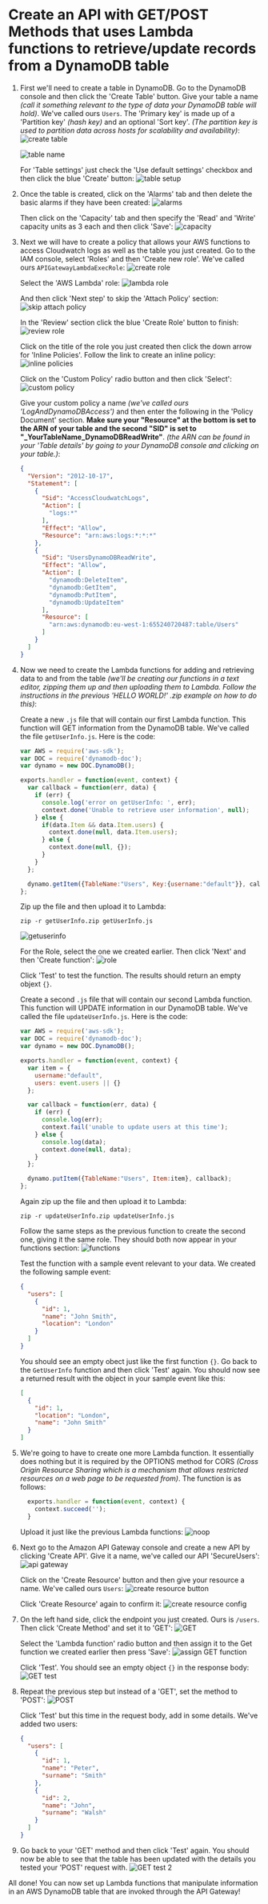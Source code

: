 # Create an API with GET/POST Methods that uses Lambda functions to retrieve/update records from a DynamoDB table

1. First we'll need to create a table in DynamoDB. Go to the DynamoDB console and then click the 'Create Table' button. Give your table a name _(call it something relevant to the type of data your DynamoDB table will hold)_. We've called ours `Users`. The 'Primary key' is made up of a 'Partition key' _(hash key)_ and an optional 'Sort key'. _(The partition key is used to partition data across hosts for scalability and availability)_:
![create table](https://cloud.githubusercontent.com/assets/5912647/12557398/7114929c-c382-11e5-9c48-5c2bf15649ac.png)

   ![table name](https://cloud.githubusercontent.com/assets/12450298/12714300/c9a4e152-c8cb-11e5-8c35-370393cef70e.png)

   For 'Table settings' just check the 'Use default settings' checkbox and then click the blue 'Create' button:
![table setup](https://cloud.githubusercontent.com/assets/12450298/12714466/db3a51d0-c8cc-11e5-882f-a3b09df203a4.png)

1. Once the table is created, click on the 'Alarms' tab and then delete the basic alarms if they have been created:
![alarms](https://cloud.githubusercontent.com/assets/12450298/12714608/9da7b6ea-c8cd-11e5-8b5c-f09f94d3e66a.png)

   Then click on the 'Capacity' tab and then specify the 'Read' and 'Write' capacity units as 3 each and then click 'Save':
![capacity](https://cloud.githubusercontent.com/assets/12450298/12714552/5fe19b1e-c8cd-11e5-919a-780c3bb06316.png)

1. Next we will have to create a policy that allows your AWS functions to access Cloudwatch logs as well as the table you just created. Go to the IAM console, select 'Roles' and then 'Create new role'. We've called ours `APIGatewayLambdaExecRole`:
  ![create role](https://cloud.githubusercontent.com/assets/12450298/12714889/11c25804-c8cf-11e5-8b32-e01f9673b8cf.png)

   Select the 'AWS Lambda' role:
![lambda role](https://cloud.githubusercontent.com/assets/12450298/12714963/651140f6-c8cf-11e5-87f5-f547605f757a.png)

   And then click 'Next step' to skip the 'Attach Policy' section:
![skip attach policy](https://cloud.githubusercontent.com/assets/12450298/12714986/8de42822-c8cf-11e5-9fc8-9aad5ed4b799.png)

   In the 'Review' section click the blue 'Create Role' button to finish:
![review role](https://cloud.githubusercontent.com/assets/12450298/12715013/bcb3bc1c-c8cf-11e5-8fce-37f32546d0b5.png)

   Click on the title of the role you just created then click the down arrow for 'Inline Policies'. Follow the link to create an inline policy:
![inline policies](https://cloud.githubusercontent.com/assets/12450298/12715091/385b678e-c8d0-11e5-8006-1d65487b933e.png)

   Click on the 'Custom Policy' radio button and then click 'Select':
![custom policy](https://cloud.githubusercontent.com/assets/12450298/12715150/857ad6e4-c8d0-11e5-9688-c6237746e742.png)

   Give your custom policy a name _(we've called ours 'LogAndDynamoDBAccess')_ and then enter the following in the 'Policy Document' section. **Make sure your "Resource" at the bottom is set to the ARN of your table and the second "SID" is set to "_YourTableName_DynamoDBReadWrite"**. _(the ARN can be found in your 'Table details' by going to your DynamoDB console and clicking on your table.)_:
   ```json
   {
     "Version": "2012-10-17",
     "Statement": [
       {
         "Sid": "AccessCloudwatchLogs",
         "Action": [
           "logs:*"
         ],
         "Effect": "Allow",
         "Resource": "arn:aws:logs:*:*:*"
       },
       {
         "Sid": "UsersDynamoDBReadWrite",
         "Effect": "Allow",
         "Action": [
           "dynamodb:DeleteItem",
           "dynamodb:GetItem",
           "dynamodb:PutItem",
           "dynamodb:UpdateItem"
         ],
         "Resource": [
           "arn:aws:dynamodb:eu-west-1:655240720487:table/Users"
         ]
       }
     ]
   }
   ```

1. Now we need to create the Lambda functions for adding and retrieving data to and from the table _(we'll be creating our functions in a text editor, zipping them up and then uploading them to Lambda. Follow the instructions in the previous 'HELLO WORLD!' .zip example on how to do this)_:

   Create a new `.js` file that will contain our first Lambda function. This function will GET information from the DynamoDB table. We've called the file `getUserInfo.js`. Here is the code:
   ```JavaScript
   var AWS = require('aws-sdk');
   var DOC = require('dynamodb-doc');
   var dynamo = new DOC.DynamoDB();

   exports.handler = function(event, context) {
     var callback = function(err, data) {
       if (err) {
         console.log('error on getUserInfo: ', err);
         context.done('Unable to retrieve user information', null);
       } else {
         if(data.Item && data.Item.users) {
           context.done(null, data.Item.users);
         } else {
           context.done(null, {});
         }
       }
     };

     dynamo.getItem({TableName:"Users", Key:{username:"default"}}, callback);
   };
   ```

   Zip up the file and then upload it to Lambda:
   ```
   zip -r getUserInfo.zip getUserInfo.js
   ```

   ![getuserinfo](https://cloud.githubusercontent.com/assets/12450298/12716616/ceb37a6a-c8d9-11e5-80be-54ebf8b9754d.png)

   For the Role, select the one we created earlier. Then click 'Next' and then 'Create function':
![role](https://cloud.githubusercontent.com/assets/12450298/12716846/6d4dcd82-c8db-11e5-9b01-3dccc12d8fa5.png)

   Click 'Test' to test the function. The results should return an empty objext `{}`.

   Create a second `.js` file that will contain our second Lambda function. This function will UPDATE information in our DynamoDB table. We've called the file `updateUserInfo.js`. Here is the code:
   ```JavaScript
   var AWS = require('aws-sdk');
   var DOC = require('dynamodb-doc');
   var dynamo = new DOC.DynamoDB();
   
   exports.handler = function(event, context) {
     var item = {
       username:"default",
       users: event.users || {}
     };
   
     var callback = function(err, data) {
       if (err) {
         console.log(err);
         context.fail('unable to update users at this time');
       } else {
         console.log(data);
         context.done(null, data);
       }
     };
   
     dynamo.putItem({TableName:"Users", Item:item}, callback);
   };
   ```

   Again zip up the file and then upload it to Lambda:
   ```
   zip -r updateUserInfo.zip updateUserInfo.js
   ```

   Follow the same steps as the previous function to create the second one, giving it the same role. They should both now appear in your functions section:
![functions](https://cloud.githubusercontent.com/assets/12450298/12717241/7e1805bc-c8de-11e5-9c0c-9974a961cef7.png)

   Test the function with a sample event relevant to your data. We created the following sample event:
   ```json
   {
     "users": [
       {
         "id": 1,
         "name": "John Smith",
         "location": "London"
       }
     ]
   }
   ```

   You should see an empty obect just like the first function `{}`. Go back to the `GetUserInfo` function and then click 'Test' again. You should now see a returned result with the object in your sample event like this:
   ```json
   [
     {
       "id": 1,
       "location": "London",
       "name": "John Smith"
     }
   ]
   ```

1. We're going to have to create one more Lambda function. It essentially does nothing but it is required by the OPTIONS method for CORS _(Cross Origin Resource Sharing which is a mechanism that allows restricted resources on a web page to be requested from)_. The function is as follows:

   ```JavaScript
     exports.handler = function(event, context) {
       context.succeed('');
     }
   ```
  
   Upload it just like the previous Lambda functions:
![noop](https://cloud.githubusercontent.com/assets/12450298/12744540/be1404a0-c98c-11e5-8a7b-a0dfb74bc6f1.png)

1. Next go to the Amazon API Gateway console and create a new API by clicking 'Create API'. Give it a name, we've called our API 'SecureUsers':
![api gateway](https://cloud.githubusercontent.com/assets/12450298/12744749/cd30dd9a-c98d-11e5-97ce-217fe7adf74f.png)

   Click on the 'Create Resource' button and then give your resource a name. We've called ours `Users`:
![create resource button](https://cloud.githubusercontent.com/assets/12450298/12849024/2d7ae61c-cc15-11e5-8e92-1cefb9cc7bee.png)

   Click 'Create Resource' again to confirm it:
![create resource config](https://cloud.githubusercontent.com/assets/12450298/12849056/5e7c7082-cc15-11e5-87cc-51d921af1bd7.png)
  
1. On the left hand side, click the endpoint you just created. Ours is `/users`. Then click 'Create Method' and set it to 'GET':
![GET](https://cloud.githubusercontent.com/assets/12450298/12849342/1d95f8ca-cc17-11e5-894b-3896f83d3f2f.png)

   Select the 'Lambda function' radio button and then assign it to the Get function we created earlier then press 'Save':
![assign GET function](https://cloud.githubusercontent.com/assets/12450298/12849623/87651974-cc18-11e5-8e88-ebf4f2b3c39d.png)

   Click 'Test'. You should see an empty object `{}` in the response body:
![GET test](https://cloud.githubusercontent.com/assets/12450298/12849531/f5d2f0ee-cc17-11e5-8162-cde17cdab2dc.png)

1. Repeat the previous step but instead of a 'GET', set the method to 'POST':
![POST](https://cloud.githubusercontent.com/assets/12450298/12849673/cf1cf82c-cc18-11e5-8c8c-edac7bc0d39d.png)

   Click 'Test' but this time in the request body, add in some details. We've added two users:
   ```json
   {
     "users": [
       {
         "id": 1,
         "name": "Peter",
         "surname": "Smith"
       },
       {
         "id": 2,
         "name": "John",
         "surname": "Walsh"
       }
     ]
   }
   ```

1. Go back to your 'GET' method and then click 'Test' again. You should now be able to see that the table has been updated with the details you tested your 'POST' request with.
![GET test 2](https://cloud.githubusercontent.com/assets/12450298/12849902/ebfa3602-cc19-11e5-92f6-ffa21320fd20.png)

All done! You can now set up Lambda functions that manipulate information in an AWS DynamoDB table that are invoked through the API Gateway!
